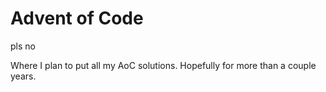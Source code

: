 # Advent of Code
pls no

Where I plan to put all my AoC solutions. Hopefully for more than a couple years.
